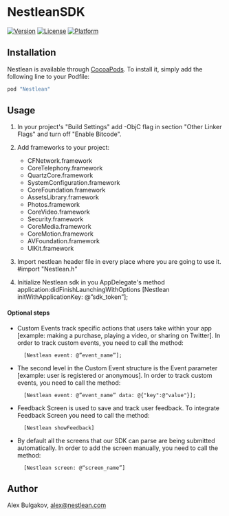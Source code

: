 # NestleanSDK

[![Version](https://img.shields.io/cocoapods/v/Nestlean.svg?style=flat)](http://cocoapods.org/pods/Nestlean)
[![License](https://img.shields.io/cocoapods/l/Nestlean.svg?style=flat)](http://cocoapods.org/pods/Nestlean)
[![Platform](https://img.shields.io/cocoapods/p/Nestlean.svg?style=flat)](http://cocoapods.org/pods/Nestlean)

## Installation

Nestlean is available through [CocoaPods](http://cocoapods.org). To install
it, simply add the following line to your Podfile:

```ruby
pod "Nestlean"
```


## Usage
1. In your project's "Build Settings" add -ObjC flag in section "Other Linker Flags" and turn off "Enable Bitcode".

2. Add frameworks to your project:
	- CFNetwork.framework
	- CoreTelephony.framework
	- QuartzCore.framework
	- SystemConfiguration.framework
	- CoreFoundation.framework
	- AssetsLibrary.framework
	- Photos.framework
	- CoreVideo.framework
	- Security.framework
	- CoreMedia.framework
	- CoreMotion.framework
	- AVFoundation.framework
	- UIKit.framework

3. Import nestlean header file in every place where you are going to use it.
		#import "Nestlean.h"

4. Initialize Nestlean sdk in you AppDelegate's method application:didFinishLaunchingWithOptions
		[Nestlean initWithApplicationKey: @”sdk_token”];


#### Optional steps
- Custom Events track specific actions that users take within your app [example: making a purchase, playing a video, or sharing on Twitter]. In order to track custom events, you need to call the method:

		[Nestlean event: @”event_name”];

- The second level in the Custom Event structure is the Event parameter [example: user is registered or anonymous]. In order to track custom events, you need to call the method:

		[Nestlean event: @”event_name” data: @{"key":@"value"}];

- Feedback Screen is used to save and track user feedback. To integrate Feedback Screen you need to call the method:

		[Nestlean showFeedback]

- By default all the screens that our SDK can parse are being submitted automatically. In order to add the screen manually, you need to call the method:

		[Nestlean screen: @“screen_name”]

## Author

Alex Bulgakov, alex@nestlean.com
